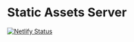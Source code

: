 # Static Assets Server


[![Netlify Status](https://api.netlify.com/api/v1/badges/75476e4e-6edd-4555-8914-89385ee81cdd/deploy-status)](https://app.netlify.com/sites/lambda-static-server/deploys)
